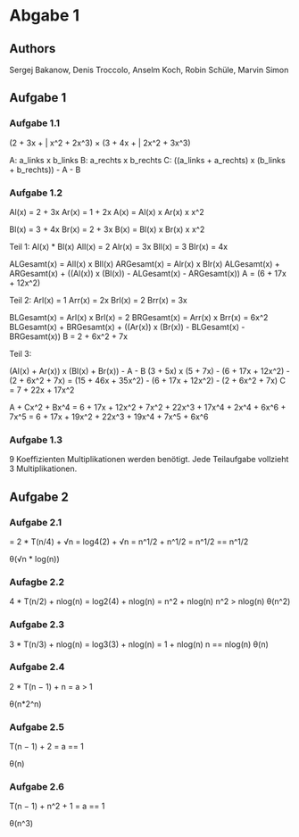 # Abgabe 1

## Authors

Sergej Bakanow, Denis Troccolo, Anselm Koch, Robin Schüle, Marvin Simon

## Aufgabe 1

### Aufgabe 1.1

(2 + 3x + | x^2 + 2x^3) × (3 + 4x + | 2x^2 + 3x^3)

A: a_links x b_links
B: a_rechts x b_rechts
C: ((a_links + a_rechts) x (b_links + b_rechts)) - A - B

### Aufgabe 1.2

Al(x) = 2 + 3x
Ar(x) = 1 + 2x
A(x) = Al(x) x Ar(x) x x^2

Bl(x) = 3 + 4x
Br(x) = 2 + 3x
B(x) = Bl(x) x Br(x) x x^2

Teil 1:
Al(x) * Bl(x)
All(x) = 2
Alr(x) = 3x
Bll(x) = 3
Blr(x) = 4x

ALGesamt(x) = All(x) x Bll(x)
ARGesamt(x) = Alr(x) x Blr(x)
ALGesamt(x) + ARGesamt(x) + ((Al(x)) x (Bl(x)) - ALGesamt(x) - ARGesamt(x))
A = (6 + 17x + 12x^2)

Teil 2:
Arl(x) = 1
Arr(x) = 2x
Brl(x) = 2
Brr(x) = 3x

BLGesamt(x) = Arl(x) x Brl(x) = 2
BRGesamt(x) = Arr(x) x Brr(x) = 6x^2
BLGesamt(x) + BRGesamt(x) + ((Ar(x)) x (Br(x)) - BLGesamt(x) - BRGesamt(x))
B = 2 + 6x^2 + 7x

Teil 3:

(Al(x) + Ar(x)) x (Bl(x) + Br(x)) - A - B
(3 + 5x) x (5 + 7x) - (6 + 17x + 12x^2) - (2 + 6x^2 + 7x)
= (15 + 46x + 35x^2) - (6 + 17x + 12x^2) - (2 + 6x^2 + 7x)
C = 7 + 22x + 17x^2

A + Cx^2 + Bx^4
= 6 + 17x + 12x^2 + 7x^2 + 22x^3 + 17x^4 + 2x^4 + 6x^6 + 7x^5
= 6 + 17x + 19x^2 + 22x^3 + 19x^4 + 7x^5 + 6x^6

### Aufgabe 1.3

9 Koeffizienten Multiplikationen werden benötigt.
Jede Teilaufgabe vollzieht 3 Multiplikationen.

## Aufgabe 2

### Aufgabe 2.1

= 2 * T(n/4) + √n
= log4(2) + √n
= n^1/2 + n^1/2
= n^1/2 == n^1/2

θ(√n * log(n))

### Aufagbe 2.2

4 * T(n/2) + nlog(n)
= log2(4) + nlog(n)
= n^2 + nlog(n)
n^2 > nlog(n)
θ(n^2)

### Aufgabe 2.3

3 * T(n/3) + nlog(n)
= log3(3) + nlog(n)
= 1 + nlog(n)
n == nlog(n)
θ(n)

### Aufgabe 2.4

2 * T(n − 1) + n
= a > 1

θ(n*2^n)

### Aufgabe 2.5

T(n − 1) + 2
= a == 1

θ(n)

### Aufgabe 2.6

T(n − 1) + n^2 + 1
= a == 1

θ(n^3)
